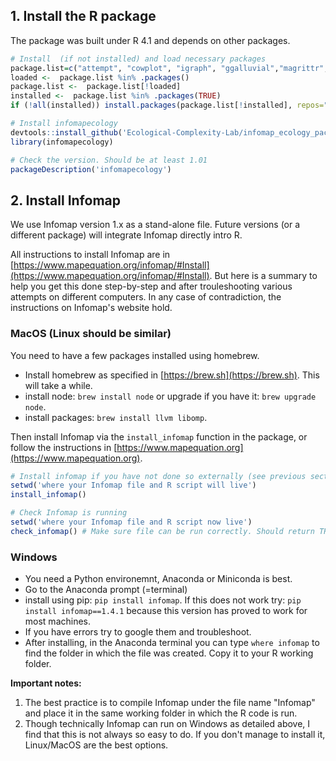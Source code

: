 ## 1. Install the R package
The package was built under R 4.1 and depends on other packages.

```R
# Install  (if not installed) and load necessary packages
package.list=c("attempt", "cowplot", "igraph", "ggalluvial","magrittr","metafolio","tidyverse","vegan", "devtools")
loaded <-  package.list %in% .packages()
package.list <-  package.list[!loaded]
installed <-  package.list %in% .packages(TRUE)
if (!all(installed)) install.packages(package.list[!installed], repos="http://cran.rstudio.com/")

# Install infomapecology 
devtools::install_github('Ecological-Complexity-Lab/infomap_ecology_package', force=T)
library(infomapecology)

# Check the version. Should be at least 1.01
packageDescription('infomapecology')
```

## 2. Install Infomap
We use Infomap version 1.x as a stand-alone file. Future versions (or a different package) will integrate Infomap directly intro R.

All instructions to install Infomap are in [https://www.mapequation.org/infomap/#Install](https://www.mapequation.org/infomap/#Install). But here is a summary to help you get this done step-by-step and after trouleshooting various attempts on different computers. In any case of contradiction, the instructions on Infomap's website hold.

### MacOS (Linux should be similar)
You need to have a few packages installed using homebrew.
* Install homebrew as specified in [https://brew.sh](https://brew.sh). This will take a while.
* install node: `brew install node` or upgrade if you have it: `brew upgrade node`.
* install packages: `brew install llvm libomp`.

Then install Infomap via the `install_infomap` function in the package, or follow the instructions in [https://www.mapequation.org](https://www.mapequation.org).

```R
# Install infomap if you have not done so externally (see previous section in this readme)
setwd('where your Infomap file and R script will live')
install_infomap()

# Check Infomap is running
setwd('where your Infomap file and R script now live')
check_infomap() # Make sure file can be run correctly. Should return TRUE
```

### Windows
* You need a Python environemnt, Anaconda or Miniconda is best.
* Go to the Anaconda prompt (=terminal)
* install using pip: `pip install infomap`. If this does not work try: `pip install infomap==1.4.1` because this version has proved to work for most machines.
* If you have errors try to google them and troubleshoot.
* After installing, in the Anaconda terminal you can type `where infomap` to find the folder in which the file was created. Copy it to your R working folder.

**Important notes:**
1. The best practice is to compile Infomap under the file name "Infomap" and place it in the
same working folder in which the R code is run.
2. Though technically Infomap can run on Windows as detailed above, I find that this is not always so easy to do. If you don't manage to install it, Linux/MacOS are the best options.
